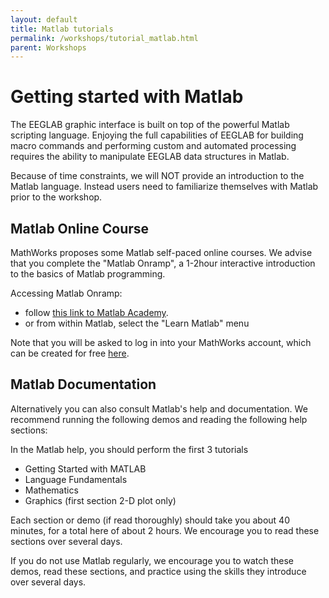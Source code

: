```yaml
---
layout: default
title: Matlab tutorials
permalink: /workshops/tutorial_matlab.html
parent: Workshops
---
```


# Getting started with Matlab 

The EEGLAB graphic interface is built on top of the powerful Matlab
scripting language. Enjoying the full capabilities of EEGLAB for
building macro commands and performing custom and automated processing
requires the ability to manipulate EEGLAB data structures in Matlab.

Because of time constraints, we will NOT provide an introduction to the
Matlab language. Instead users need to familiarize themselves with
Matlab prior to the workshop. 

## Matlab Online Course

MathWorks proposes some Matlab self-paced online courses. We advise that
 you complete the "Matlab Onramp", a 1-2hour interactive introduction to the
  basics of Matlab programming. 
  
Accessing Matlab Onramp: 
- follow [this link to Matlab Academy](https://matlabacademy.mathworks.com/). 
- or from within Matlab, select the "Learn Matlab" menu 

Note that you will be asked to log in into your MathWorks
 account, which can be created for free [here](https://www.mathworks.com/mwaccount/register). 


## Matlab Documentation
Alternatively you can also consult Matlab's help and documentation. 
We recommend running the following demos and reading the following help sections:

In the Matlab help, you should perform the first 3 tutorials 

-   Getting Started with MATLAB
-   Language Fundamentals
-   Mathematics
-   Graphics (first section 2-D plot only)

Each section or demo (if read thoroughly) should take you about 40
minutes, for a total here of about 2 hours. We encourage you to read
these sections over several days.


<!-- If you do not have access to the Matlab demos, [here](http://sccn.ucsd.edu/eeglab/matlaboverview.html) is a short online introduction to Matlab (recommended pages, 1 to 12).
-->
If you do not use Matlab regularly, we encourage you to watch these demos, read these sections, and practice using the skills they introduce over several days.
